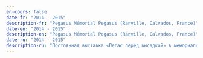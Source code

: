 ```yaml
---
en-cours: false
date-fr: "2014 - 2015"
description-fr: "Pegasus Mémorial Pegasus (Ranville, Calvados, France)"
date-en: "2014 - 2015"
description-en: "Pegasus Mémorial Pegasus (Ranville, Calvados, France)"
date-ru: "2014 - 2015"
description-ru: "Постоянная выставка «Пегас перед высадкой» в мемориальном музее «Мост Пегас» (Ранвиль, Кальвадос, Франция)"
---
```

